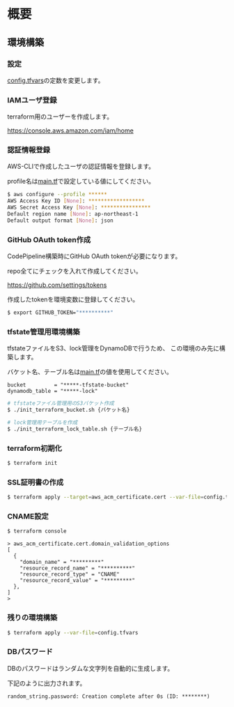 # 概要



## 環境構築

### 設定

[config.tfvars](config.tfvars)の定数を変更します。

### IAMユーザ登録

terraform用のユーザーを作成します。

https://console.aws.amazon.com/iam/home

### 認証情報登録

AWS-CLIで作成したユーザの認証情報を登録します。

profile名は[main.tf](main.tf)で設定している値にしてください。

```bash
$ aws configure --profile ******
AWS Access Key ID [None]: ******************
AWS Secret Access Key [None]: ****************
Default region name [None]: ap-northeast-1
Default output format [None]: json
```

### GitHub OAuth token作成

CodePipeline構築時にGitHub OAuth tokenが必要になります。

repo全てにチェックを入れて作成してください。

https://github.com/settings/tokens

作成したtokenを環境変数に登録してください。
```bash
$ export GITHUB_TOKEN="**********"
```

### tfstate管理用環境構築

tfstateファイルをS3、lock管理をDynamoDBで行うため、
この環境のみ先に構築します。

バケット名、テーブル名は[main.tf](main.tf)の値を使用してください。
```hcl-terraform
bucket         = "*****-tfstate-bucket"
dynamodb_table = "*****-lock"
```

```bash
# tfstateファイル管理用のS3バケット作成
$ ./init_terraform_bucket.sh {バケット名}

# lock管理用テーブルを作成
$ ./init_terraform_lock_table.sh {テーブル名}
```

### terraform初期化

```bash
$ terraform init
```


### SSL証明書の作成

```bash
$ terraform apply --target=aws_acm_certificate.cert --var-file=config.tfvars
```

### CNAME設定

```bash
$ terraform console
```
```
> aws_acm_certificate.cert.domain_validation_options
[
  {
    "domain_name" = "*********"
    "resource_record_name" = "**********"
    "resource_record_type" = "CNAME"
    "resource_record_value" = "*********"
  },
]
>
```

### 残りの環境構築

```bash
$ terraform apply --var-file=config.tfvars
```

### DBパスワード
DBのパスワードはランダムな文字列を自動的に生成します。

下記のように出力されます。
```
random_string.password: Creation complete after 0s (ID: ********)
```


